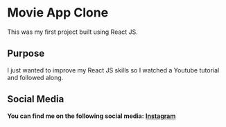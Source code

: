 # Movie App Clone

This was my first project built using React JS. 

## Purpose

I just wanted to improve my React JS skills so I watched a Youtube tutorial and followed along.

## Social Media

**You can find me on the following social media:**
**[Instagram](https://www.instagram.com/fawad.___.1/)**
